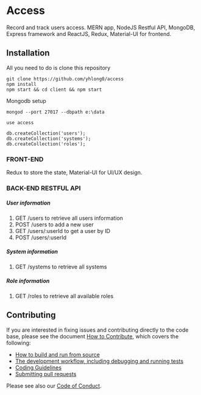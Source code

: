 # Access
Record and track users access.
MERN app, NodeJS Restful API, MongoDB, Express framework and ReactJS, Redux, Material-UI for frontend.  


## Installation

All you need to do is clone this repository

```
git clone https://github.com/yhlong0/access
npm install
npm start && cd client && npm start
```

Mongodb setup

```
mongod --port 27017 --dbpath e:\data

use access

db.createCollection('users');
db.createCollection('systems');
db.createCollection('roles');
```




### FRONT-END 

Redux to store the state, Material-UI for UI/UX design.  



### BACK-END RESTFUL API 

##### User information
1. GET /users to retrieve all users information
2. POST /users to add a new user
3. GET /users/:userId to get a user by ID
4. POST /users/:userId




##### System information

1. GET /systems to retrieve all systems 




##### Role information

1. GET /roles to retrieve all available roles





## Contributing

If you are interested in fixing issues and contributing directly to the code base,
please see the document [How to Contribute](https://github.com/yhlong0/access/wiki/How-to-Contribute), which covers the following:

* [How to build and run from source](https://github.com/yhlong0/access/wiki/How-to-Contribute#build-and-run-from-source)
* [The development workflow, including debugging and running tests](https://github.com/yhlong0/access/wiki/How-to-Contribute#development-workflow)
* [Coding Guidelines](https://github.com/yhlong0/access/wiki/Coding-Guidelines)
* [Submitting pull requests](https://github.com/yhlong0/access/wiki/How-to-Contribute#pull-requests)

Please see also our [Code of Conduct](CODE_OF_CONDUCT.md).
